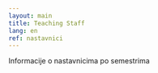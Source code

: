 ```yaml
---
layout: main
title: Teaching Staff
lang: en
ref: nastavnici
---
```


Informacije o nastavnicima po semestrima